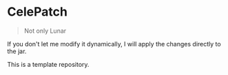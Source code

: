 # CelePatch

> Not only Lunar

If you don't let me modify it dynamically, I will apply the changes directly to the jar.

This is a template repository.